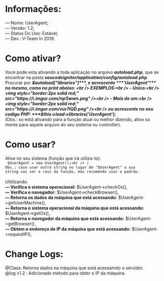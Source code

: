 # Informações:
&mdash; Nome: UserAgent;<br />
&mdash; Versão: 1.2;<br />
&mdash; Status Do Uso: Estável;<br />
&mdash; Dev.: V-Team In 2019.<br />

# Como ativar?
Vocè pode esta ativando a toda aplicação no arquivo ***autoload.php***, que se encontrar na pasta ***seucodeigniter/application/config/autoload.php*** <br />
Procurar por ***$autoload["libraries"]***, e acrescente ***'UserAgent'*** no mesmo, como no print abaixo: <br />
    EXEMPLOS:<br /> 
        - Unico:<br />
        <img style="border:2px solid red;" src="https://i.imgur.com/rqr5wwn.png" /><br />
        - Mais de um:<br />
        <img style="border:2px solid red;" src="https://i.imgur.com/vur7lQD.png" /><br />
ou acrescente no seu codigo PHP: ***$this->load->libraries('UserAgent');*** <br />
(Obs.: so está ativando para a função atual ou melhor dizendo, ativo so mente para aquele arquivo do seu sistema ou controller).

# Como usar?
Ative no seu sistema (função que irá utiliza-lo):<br /> 
  <code>
    $UserAgent = new UserAgent();<br /> | 
    Obs.: caso usar outra string no lugar de "$UserAgent" a sua string vai ser a raiz da função, mas recomendo usar a padrão.
  </code><br />
  Ultilizando:<br />
    **&mdash; Verifica o sistema operacional:** $UserAgent->checkOs(),<br />
    **&mdash; Verifica o navegador:** $UserAgent->checkBrowser(),<br />
    **&mdash; Retorna os dados da máquina que está acessando:** $UserAgent->getUserMachine(),<br />
    **&mdash; Retorna o sistema operacional da máquina que está acessando:** $UserAgent->getOs(),<br />
    **&mdash; Retorna o navegador da máquina que está acessando:** $UserAgent->getBrowser(),<br />
    **&mdash; Obtem o endereço de IP da máquina que está acessando:** $UserAgent->requestIP(),<br />
    



 
  

# Change Logs:
  @Class: Retorna dados na máquina que está acessamdo o servidor.<br />
  @log v1.2 : Adicionado método para obter o IP da máquina.<br />
 
